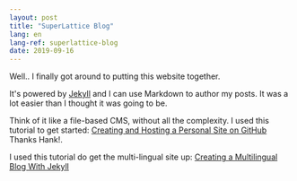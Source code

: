 ```yaml
---
layout: post
title: "SuperLattice Blog"
lang: en
lang-ref: superlattice-blog
date: 2019-09-16
---
```


Well.. I finally got around to putting this website together.

It's powered by [Jekyll](http://jekyllrb.com) and I can use Markdown to author my posts. It was a lot easier than I thought it was going to be.

Think of it like a file-based CMS, without all the complexity. I used this tutorial to get started: [Creating and Hosting a Personal Site on GitHub](http://jmcglone.com/guides/github-pages/) Thanks Hank!.

I used this tutorial do get the multi-lingual site up: [Creating a Multilingual Blog With Jekyll](https://forestry.io/blog/creating-a-multilingual-blog-with-jekyll/)
